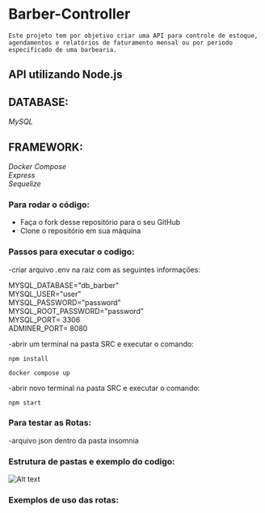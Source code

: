 # Barber-Controller  

    Este projeto tem por objetivo criar uma API para controle de estoque, agendamentos e relatórios de faturamento mensal ou por periodo especificado de uma barbearia.  

## API utilizando Node.js  

## DATABASE:

*MySQL*

## FRAMEWORK:

*Docker Compose*  
*Express*  
*Sequelize*  

### Para rodar o código:  

- Faça o fork desse repositório para o seu GitHub  
- Clone o repositório em sua máquina  

### Passos para executar o codigo:

-criar arquivo .env na raiz com as seguintes informações:

MYSQL_DATABASE="db_barber"  
MYSQL_USER="user"  
MYSQL_PASSWORD="password"  
MYSQL_ROOT_PASSWORD="password"  
MYSQL_PORT= 3306  
ADMINER_PORT= 8080  

-abrir um terminal na pasta SRC e executar o comando:

```npm install```   

```docker compose up```

-abrir novo terminal na pasta SRC e executar o comando:

```npm start```

### Para testar as Rotas:

-arquivo json dentro da pasta insomnia

### Estrutura de pastas e exemplo do codigo:  


![Alt text](image.png)


### Exemplos de uso das rotas: